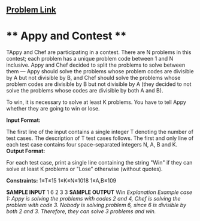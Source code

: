 ## [Problem Link](https://www.codechef.com/FEB19B/problems/HMAPPY2)

# ** Appy and Contest **

TAppy and Chef are participating in a contest. There are N problems in this contest; each problem has a unique problem code between 1 and N inclusive. Appy and Chef decided to split the problems to solve between them ― Appy should solve the problems whose problem codes are divisible by A but not divisible by B, and Chef should solve the problems whose problem codes are divisible by B but not divisible by A (they decided to not solve the problems whose codes are divisible by both A and B).

To win, it is necessary to solve at least K problems. You have to tell Appy whether they are going to win or lose.

**Input Format:**

The first line of the input contains a single integer T denoting the number of test cases. The description of T test cases follows.
The first and only line of each test case contains four space-separated integers N, A, B and K.
**Output Format:**

For each test case, print a single line containing the string "Win" if they can solve at least K problems or "Lose" otherwise (without quotes).

**Constraints:**
1≤T≤15
1≤K≤N≤1018
1≤A,B≤109


**SAMPLE INPUT**
1
6 2 3 3
**SAMPLE OUTPUT**
Win
*Explanation
Example case 1: Appy is solving the problems with codes 2 and 4, Chef is solving the problem with code 3. Nobody is solving problem 6, since 6 is divisible by both 2 and 3. Therefore, they can solve 3 problems and win.*
